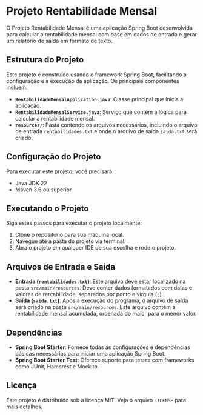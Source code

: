 # Projeto Rentabilidade Mensal

O Projeto Rentabilidade Mensal é uma aplicação Spring Boot desenvolvida para calcular a rentabilidade mensal com base em dados de entrada e gerar um relatório de saída em formato de texto.

## Estrutura do Projeto

Este projeto é construído usando o framework Spring Boot, facilitando a configuração e a execução da aplicação. Os principais componentes incluem:

- **`RentabilidadeMensalApplication.java`**: Classe principal que inicia a aplicação.
- **`RentabilidadeMensalService.java`**: Serviço que contém a lógica para calcular a rentabilidade mensal.
- **`resources/`**: Pasta contendo os arquivos necessários, incluindo o arquivo de entrada `rentabilidades.txt` e onde o arquivo de saída `saida.txt` será criado.

## Configuração do Projeto

Para executar este projeto, você precisará:

- Java JDK 22
- Maven 3.6 ou superior

## Executando o Projeto

Siga estes passos para executar o projeto localmente:

1. Clone o repositório para sua máquina local.
2. Navegue até a pasta do projeto via terminal.
3. Abra o projeto em qualquer IDE de sua escolha e rode o projeto.

## Arquivos de Entrada e Saída

- **Entrada (`rentabilidades.txt`)**: Este arquivo deve estar localizado na pasta `src/main/resources`. Deve conter dados formatados com datas e valores de rentabilidade, separados por ponto e vírgula (`;`).
- **Saída (`saida.txt`)**: Após a execução do programa, o arquivo de saída será criado na pasta `src/main/resources`. Este arquivo contém a rentabilidade mensal acumulada, ordenada do maior para o menor valor.

## Dependências

- **Spring Boot Starter**: Fornece todas as configurações e dependências básicas necessárias para iniciar uma aplicação Spring Boot.
- **Spring Boot Starter Test**: Oferece suporte para testes com frameworks como JUnit, Hamcrest e Mockito.

## Licença

Este projeto é distribuído sob a licença MIT. Veja o arquivo `LICENSE` para mais detalhes.
